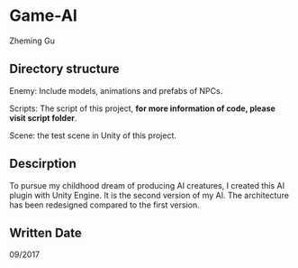 # Game-AI

Zheming Gu

## Directory structure

Enemy: Include models, animations and prefabs of NPCs.

Scripts: The script of this project, **for more information of code, please visit script folder**.

Scene: the test scene in Unity of this project.

## Descirption

To pursue my childhood dream of producing AI creatures, I created this AI plugin with Unity Engine. It is the second version of my AI. The architecture has been redesigned compared to the first version.

## Written Date

09/2017
